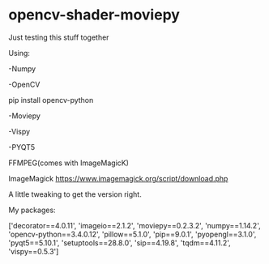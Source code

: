 # opencv-shader-moviepy
Just testing this stuff together

Using:

-Numpy


-OpenCV

pip install opencv-python

-Moviepy


-Vispy


-PYQT5

FFMPEG(comes with ImageMagicK)

ImageMagick
https://www.imagemagick.org/script/download.php

A little tweaking to get the version right.


My packages:

['decorator==4.0.11', 'imageio==2.1.2', 'moviepy==0.2.3.2', 'numpy==1.14.2', 'opencv-python==3.4.0.12', 'pillow==5.1.0', 'pip==9.0.1', 'pyopengl==3.1.0', 'pyqt5==5.10.1', 'setuptools==28.8.0', 'sip==4.19.8', 'tqdm==4.11.2', 'vispy==0.5.3']
